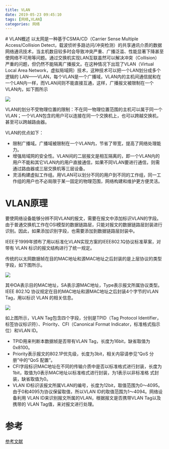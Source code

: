 ```yaml
---
title: VLAN
date: 2019-05-23 09:45:10
tags: [网络,VLAN]
categories: 网络
---
```


<meta name="referrer" content="no-referrer" />
# VLAN概述
以太网是一种基于CSMA/CD（Carrier Sense Multiple Access/Collision Detect，载波侦听多路访问/冲突检测）的共享通讯介质的数据网络通讯技术，当主机数目较多时会导致冲突严重、广播泛滥、性能显著下降甚至使网络不可用等问题。通过交换机实现LAN互联虽然可以解决冲突（Collision）严重的问题，但仍然不能隔离广播报文。在这种情况下出现了VLAN（Virtual Local Area Network，虚拟局域网）技术，这种技术可以把一个LAN划分成多个逻辑的 LAN——VLAN，每个VLAN是一个广播域，VLAN内的主机间通信就和在一个LAN内一样，而VLAN间则不能直接互通，这样，广播报文被限制在一个VLAN内，如下图所示

![](http://ww1.sinaimg.cn/large/006eDJDNly1g3b0jpahrlj30aj07sdg4.jpg)

VLAN的划分不受物理位置的限制：不在同一物理位置范围的主机可以属于同一个VLAN；一个VLAN包含的用户可以连接在同一个交换机上，也可以跨越交换机，甚至可以跨越路由器。

VLAN的优点如下：
* 限制广播域。广播域被限制在一个VLAN内，节省了带宽，提高了网络处理能力。
* 增强局域网的安全性。VLAN间的二层报文是相互隔离的，即一个VLAN内的用户不能和其它VLAN内的用户直接通信，如果不同VLAN要进行通信，则需通过路由器或三层交换机等三层设备。
* 灵活构建虚拟工作组。用VLAN可以划分不同的用户到不同的工作组，同一工作组的用户也不必局限于某一固定的物理范围，网络构建和维护更方便灵活。


# VLAN原理

要使网络设备能够分辨不同VLAN的报文，需要在报文中添加标识VLAN的字段。
由于普通交换机工作在OSI模型的数据链路层，只能对报文的数据链路层封装进行识别。因此，如果添加识别字段，也需要添加到数据链路层封装中。

IEEE于1999年颁布了用以标准化VLAN实现方案的IEEE802.1Q协议标准草案，对带有 VLAN 标识的报文结构进行了统一规定。

传统的以太网数据帧在目的MAC地址和源MAC地址之后封装的是上层协议的类型
字段，如下图所示。

![](http://ww1.sinaimg.cn/large/006eDJDNly1g3b0xxjnymj30dm021t8m.jpg)

其中DA表示目的MAC地址，SA表示源MAC地址，Type表示报文所属协议类型。IEEE 802.1Q 协议规定在目的MAC地址和源MAC地址之后封装4个字节的VLAN Tag，用以标识 VLAN 的相关信息。

![](http://ww1.sinaimg.cn/large/006eDJDNly1g3b0zo13jbj30c703fdft.jpg)

如上图所示，VLAN Tag包含四个字段，分别是TPID（Tag Protocol Identifier，标签协议标识符）、Priority、CFI（Canonical Format Indicator，标准格式指示位）和VLAN ID。
* TPID用来判断本数据帧是否带有VLAN Tag，长度为16bit，缺省取值为0x8100。
* Priority表示报文的802.1P优先级，长度为3bit，相关内容请参见“QoS 分册”中的“QoS 配置”。
* CFI字段标识MAC地址在不同的传输介质中是否以标准格式进行封装，长度为1bit，取值为0表示MAC地址以标准格式进行封装，为1表示以非标准格
式封装，缺省取值为0。
* VLAN ID标识该报文所属VLAN的编号，长度为12bit，取值范围为0～4095。由于0和4095为协议保留取值，所以VLAN ID的取值范围为1～4094。网络设备利用 VLAN ID来识别报文所属的VLAN，根据报文是否携带VLAN Tag以及携带的 VLAN Tag值，来对报文进行处理。



# 参考
[参考文献](http://www.h3c.com/cn/d_200805/605887_30003_0.htm)
